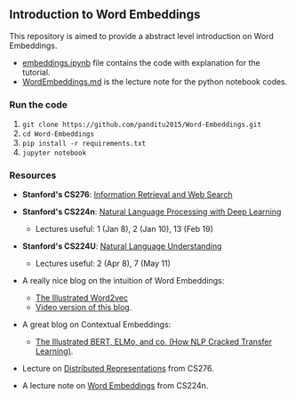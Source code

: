 ## Introduction to Word Embeddings

This repository is aimed to provide a abstract level introduction on Word Embeddings.

* [embeddings.ipynb](./embeddings.ipynb) file contains the code with explanation for the tutorial.
* [WordEmbeddings.md](./WordEmbeddings.md) is the lecture note for the python notebook codes.

### Run the code

1. `git clone https://github.com/panditu2015/Word-Embeddings.git`
2. `cd Word-Embeddings`
3. `pip install -r requirements.txt`
4. `jupyter notebook`

### Resources

* **Stanford's CS276**: [Information Retrieval and Web Search](http://web.stanford.edu/class/cs276/)

* **Stanford's CS224n**: [Natural Language Processing with Deep Learning](https://web.stanford.edu/class/archive/cs/cs224n/cs224n.1194/)
    * Lectures useful: 1 (Jan 8), 2 (Jan 10), 13 (Feb 19)

* **Stanford's CS224U**: [Natural Language Understanding](http://web.stanford.edu/class/cs224u/)
    * Lectures useful: 2 (Apr 8), 7 (May 11)

* A really nice blog on the intuition of Word Embeddings: 
    - [The Illustrated Word2vec](http://jalammar.github.io/illustrated-word2vec/)
    - [Video version of this blog](http://jalammar.github.io/skipgram-recommender-talk/).

* A great blog on Contextual Embeddings:
    - [The Illustrated BERT, ELMo, and co. (How NLP Cracked Transfer Learning)](http://jalammar.github.io/illustrated-bert/).

* Lecture on [Distributed Representations](http://web.stanford.edu/class/cs276/19handouts/lecture14-distributed-representations-1per.pdf) from CS276.

* A lecture note on [Word Embeddings](https://arxiv.org/pdf/1902.06006.pdf) from CS224n.